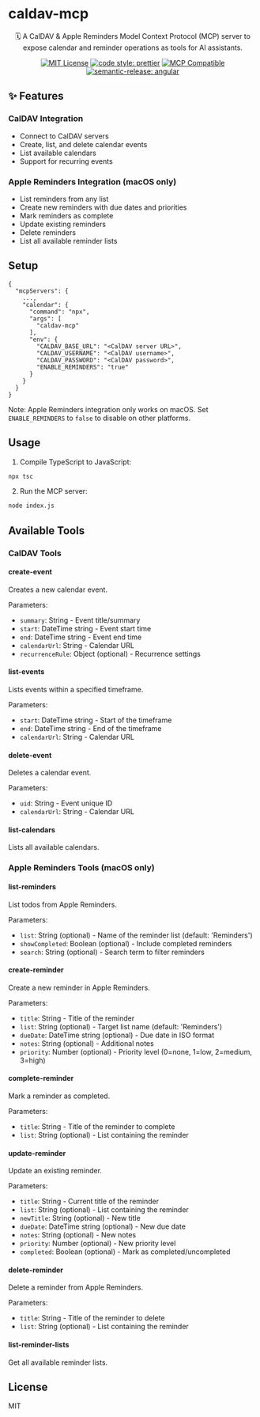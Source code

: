 # caldav-mcp

<div style="text-align: center;">

🗓️ A CalDAV & Apple Reminders Model Context Protocol (MCP) server to expose calendar and reminder operations as tools for AI assistants.

[![MIT License](https://img.shields.io/badge/License-MIT-green.svg)](https://choosealicense.com/licenses/mit/)
[![code style: prettier](https://img.shields.io/badge/code_style-prettier-ff69b4.svg?style=flat-square)](https://github.com/prettier/prettier)
[![MCP Compatible](https://img.shields.io/badge/MCP-Compatible-purple.svg)](https://modelcontextprotocol.io)
[![semantic-release: angular](https://img.shields.io/badge/semantic--release-angular-e10079?logo=semantic-release)](https://github.com/semantic-release/semantic-release)

</div>

## ✨ Features

### CalDAV Integration
- Connect to CalDAV servers
- Create, list, and delete calendar events
- List available calendars
- Support for recurring events

### Apple Reminders Integration (macOS only)
- List reminders from any list
- Create new reminders with due dates and priorities
- Mark reminders as complete
- Update existing reminders
- Delete reminders
- List all available reminder lists

## Setup

```
{
  "mcpServers": {
    ...,
    "calendar": {
      "command": "npx",
      "args": [
        "caldav-mcp"
      ],
      "env": {
        "CALDAV_BASE_URL": "<CalDAV server URL>",
        "CALDAV_USERNAME": "<CalDAV username>",
        "CALDAV_PASSWORD": "<CalDAV password>",
        "ENABLE_REMINDERS": "true"
      }
    }
  }
}
```

Note: Apple Reminders integration only works on macOS. Set `ENABLE_REMINDERS` to `false` to disable on other platforms.

## Usage

1. Compile TypeScript to JavaScript:
```bash
npx tsc
```

2. Run the MCP server:
```bash
node index.js
```

## Available Tools

### CalDAV Tools

#### create-event
Creates a new calendar event.

Parameters:
- `summary`: String - Event title/summary
- `start`: DateTime string - Event start time
- `end`: DateTime string - Event end time
- `calendarUrl`: String - Calendar URL
- `recurrenceRule`: Object (optional) - Recurrence settings

#### list-events
Lists events within a specified timeframe.

Parameters:
- `start`: DateTime string - Start of the timeframe
- `end`: DateTime string - End of the timeframe
- `calendarUrl`: String - Calendar URL

#### delete-event
Deletes a calendar event.

Parameters:
- `uid`: String - Event unique ID
- `calendarUrl`: String - Calendar URL

#### list-calendars
Lists all available calendars.

### Apple Reminders Tools (macOS only)

#### list-reminders
List todos from Apple Reminders.

Parameters:
- `list`: String (optional) - Name of the reminder list (default: 'Reminders')
- `showCompleted`: Boolean (optional) - Include completed reminders
- `search`: String (optional) - Search term to filter reminders

#### create-reminder
Create a new reminder in Apple Reminders.

Parameters:
- `title`: String - Title of the reminder
- `list`: String (optional) - Target list name (default: 'Reminders')
- `dueDate`: DateTime string (optional) - Due date in ISO format
- `notes`: String (optional) - Additional notes
- `priority`: Number (optional) - Priority level (0=none, 1=low, 2=medium, 3=high)

#### complete-reminder
Mark a reminder as completed.

Parameters:
- `title`: String - Title of the reminder to complete
- `list`: String (optional) - List containing the reminder

#### update-reminder
Update an existing reminder.

Parameters:
- `title`: String - Current title of the reminder
- `list`: String (optional) - List containing the reminder
- `newTitle`: String (optional) - New title
- `dueDate`: DateTime string (optional) - New due date
- `notes`: String (optional) - New notes
- `priority`: Number (optional) - New priority level
- `completed`: Boolean (optional) - Mark as completed/uncompleted

#### delete-reminder
Delete a reminder from Apple Reminders.

Parameters:
- `title`: String - Title of the reminder to delete
- `list`: String (optional) - List containing the reminder

#### list-reminder-lists
Get all available reminder lists.

## License

MIT
